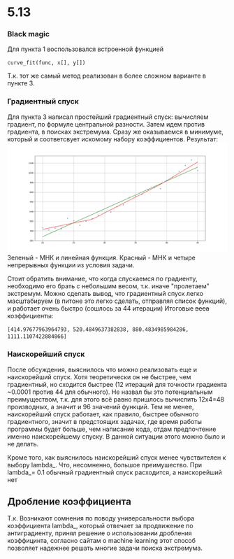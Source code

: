 # 5.13

### Black magic
Для пункта 1 воспользовался встроенной функцией
~~~
curve_fit(func, x[], y[])
~~~
Т.к. тот же самый метод реализован в более сложном варианте в пункте 3. 
### Градиентный спуск
Для пункта 3 написал простейший градиентный спуск:
вычисляем градиент, по формуле центральной разности. Затем идем против градиента, в поисках экстремума. Сразу же оказываемся в минимуме, который и соответсвует искомому набору коэффициентов. Результат:  ![GitHub Logo](https://github.com/Flammifer/Cmath/blob/master/5.13/Figure_1.png)
Зеленый - МНК и линейная функция. Красный - МНК и четыре непрерывных функции из условия задачи.

Стоит обратить внимание, что когда спускаемся по градиенту, необходимо его брать с небольшим весом, т.к. иначе "пролетаем" экстремум. 
Можно сделать вывод, что градиентный спуск легко масштабируем (в питоне это легко сделать, отправляя список функций), и работает очень быстро (сошлось за 44 итерации) 
Итоговые ~~веса~~ коэффициенты:
~~~~
[414.97677963964793, 520.4849637382838, 880.4834985984286, 1111.1107422884866]
~~~~

### Наискорейший спуск

После обсуждения, выяснилось что можно реализовать еще и наискорейший спуск. Хотя теоретически он не быстрее, чем градиентный, но сходится быстрее (12 итераций для точности градиента ~0.0001 против 44 для обычного). Не назвал бы это потенциальным преимуществом, т.к. для этого всё равно пришлось вычислить 12х4=48 производных, а значит и 96 значений функций.
Тем не менее, наискорейший спуск работает, как правило, быстрее обычного градиентного, значит в предстоящих задачах, где время работы программы будет больше, чем написание кода, отдам предпочтение именно наискорейшему спуску. В данной ситуации этого можно было и не делать.

Кроме того, как выяснилось наискорейший спуск менее чувствителен к выбору lambda_. Что, несомненно, большое преимушество. 
При lambda_= 0.1 обычный градиентный спуск расходится, а наискорейший нет

## Дробление коэффициента
Т.к. Возникают сомнения по поводу универсальности выбора коэффициента lambda_, который отвечает за продвижение по антиградиенту, принял решение о использовании дробления коэффицинта, согласно сайтам о machine learning этот способ позволяет надежнее решать многие задачи поиска экстремума.

